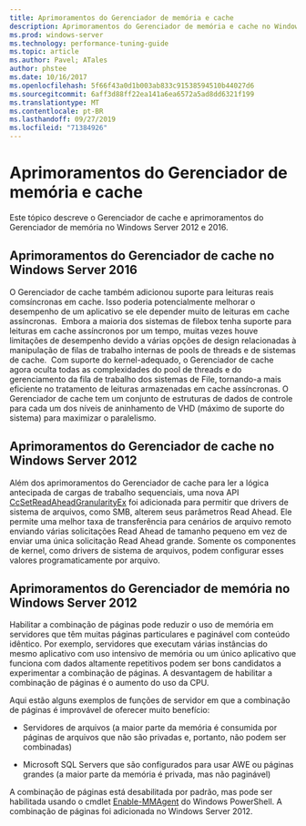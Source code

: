 ```yaml
---
title: Aprimoramentos do Gerenciador de memória e cache
description: Aprimoramentos do Gerenciador de memória e cache no Windows Server 2016
ms.prod: windows-server
ms.technology: performance-tuning-guide
ms.topic: article
ms.author: Pavel; ATales
author: phstee
ms.date: 10/16/2017
ms.openlocfilehash: 5f66f43a0d1b003ab833c91538594510b44027d6
ms.sourcegitcommit: 6aff3d88ff22ea141a6ea6572a5ad8dd6321f199
ms.translationtype: MT
ms.contentlocale: pt-BR
ms.lasthandoff: 09/27/2019
ms.locfileid: "71384926"
---
```

# <a name="cache-and-memory-manager-improvements"></a>Aprimoramentos do Gerenciador de memória e cache

Este tópico descreve o Gerenciador de cache e aprimoramentos do Gerenciador de memória no Windows Server 2012 e 2016.

## <a name="cache-manager-improvements-in-windows-server-2016"></a>Aprimoramentos do Gerenciador de cache no Windows Server 2016
O Gerenciador de cache também adicionou suporte para leituras reais comsíncronas em cache.
Isso poderia potencialmente melhorar o desempenho de um aplicativo se ele depender muito de leituras em cache assíncronas.  Embora a maioria dos sistemas de filebox tenha suporte para leituras em cache assíncronos por um tempo, muitas vezes houve limitações de desempenho devido a várias opções de design relacionadas à manipulação de filas de trabalho internas de pools de threads e de sistemas de cache.  Com suporte do kernel-adequado, o Gerenciador de cache agora oculta todas as complexidades do pool de threads e do gerenciamento da fila de trabalho dos sistemas de File, tornando-a mais eficiente no tratamento de leituras armazenadas em cache assíncronas. O Gerenciador de cache tem um conjunto de estruturas de dados de controle para cada um dos níveis de aninhamento de VHD (máximo de suporte do sistema) para maximizar o paralelismo.


## <a name="cache-manager-improvements-in-windows-server-2012"></a>Aprimoramentos do Gerenciador de cache no Windows Server 2012
Além dos aprimoramentos do Gerenciador de cache para ler a lógica antecipada de cargas de trabalho sequenciais, uma nova API [CcSetReadAheadGranularityEx](https://msdn.microsoft.com/library/windows/hardware/hh406341.aspx) foi adicionada para permitir que drivers de sistema de arquivos, como SMB, alterem seus parâmetros Read Ahead. Ele permite uma melhor taxa de transferência para cenários de arquivo remoto enviando várias solicitações Read Ahead de tamanho pequeno em vez de enviar uma única solicitação Read Ahead grande. Somente os componentes de kernel, como drivers de sistema de arquivos, podem configurar esses valores programaticamente por arquivo.

## <a name="memory-manager-improvements-in-windows-server-2012"></a>Aprimoramentos do Gerenciador de memória no Windows Server 2012
Habilitar a combinação de páginas pode reduzir o uso de memória em servidores que têm muitas páginas particulares e paginável com conteúdo idêntico. Por exemplo, servidores que executam várias instâncias do mesmo aplicativo com uso intensivo de memória ou um único aplicativo que funciona com dados altamente repetitivos podem ser bons candidatos a experimentar a combinação de páginas. A desvantagem de habilitar a combinação de páginas é o aumento do uso da CPU.

Aqui estão alguns exemplos de funções de servidor em que a combinação de páginas é improvável de oferecer muito benefício:

-   Servidores de arquivos (a maior parte da memória é consumida por páginas de arquivos que não são privadas e, portanto, não podem ser combinadas)

-   Microsoft SQL Servers que são configurados para usar AWE ou páginas grandes (a maior parte da memória é privada, mas não paginável)

A combinação de páginas está desabilitada por padrão, mas pode ser habilitada usando o cmdlet [Enable-MMAgent](https://technet.microsoft.com/library/jj658954.aspx) do Windows PowerShell. A combinação de páginas foi adicionada no Windows Server 2012.
